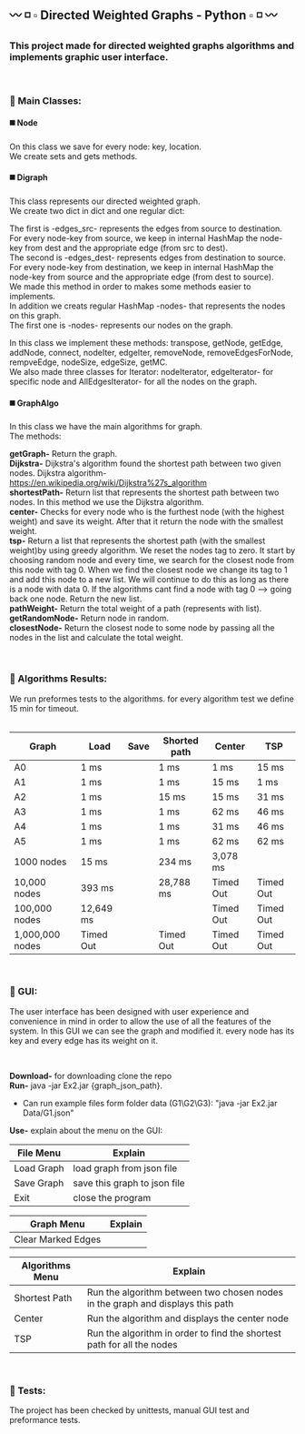 ## :wavy_dash: :white_medium_small_square: :white_small_square: Directed Weighted Graphs - Python :white_small_square: :white_medium_small_square: :wavy_dash:


### **This project made for directed weighted graphs algorithms and implements graphic user interface.** <br />
<br />

### 🔶 Main Classes:

#### :black_medium_square: Node
On this class we save for every node: key, location. <br />
We create sets and gets methods. <br />

#### :black_medium_square: Digraph
This class represents our directed weighted graph. <br />
We create two dict in dict and one regular dict: <br />

The first is -edges_src- represents the edges from source to destination. <br />
For every node-key from source, we keep in internal HashMap the node-key from dest and the appropriate edge (from src to dest). <br />
The second is -edges_dest- represents edges from destination to source. <br />
For every node-key from destination, we keep in internal HashMap the node-key from source and the appropriate edge (from dest to source). <br />
We made this method in order to makes some methods easier to implements. <br />
In addition we creats regular HashMap -nodes- that represents the nodes on this graph. <br />
The first one is -nodes- represents our nodes on the graph. <br />

In this class we implement these methods: transpose, getNode, getEdge, addNode, connect, nodeIter, edgeIter, removeNode, removeEdgesForNode, rempveEdge, nodeSize, edgeSize, getMC. <br />
We also made three classes for Iterator: nodeIterator, edgeIterator- for specific node and AllEdgesIterator- for all the nodes on the graph. <br />

#### :black_medium_square: GraphAlgo
In this class we have the main algorithms for graph. <br />
The methods: <br />

**getGraph-** Return the graph. <br />
**Dijkstra-** Dijkstra's algorithm found the shortest path between two given nodes. Dijkstra algorithm- https://en.wikipedia.org/wiki/Dijkstra%27s_algorithm <br />
**shortestPath-** Return list that represents the shortest path between two nodes. In this method we use the Dijkstra algorithm. <br />
**center-** Checks for every node who is the furthest node (with the highest weight) and save its weight. After that it return the node with the smallest weight. <br />
**tsp-** Return a list that represents the shortest path (with the smallest weight)by using greedy algorithm. We reset the nodes tag to zero. It start by choosing random node and every time, we search for the closest node from this node with tag 0. When we find the closest node we change its tag to 1 and add this node to a new list. We will continue to do this as long as there is a node with data 0. If the algorithms cant find a node with tag 0 --> going back one node. Return the new list. <br />
**pathWeight-** Return the total weight of a path (represents with list). <br />
**getRandomNode-** Return node in random. <br />
**closestNode-** Return the closest node to some node by passing all the nodes in the list and calculate the total weight. <br />

 <br />

### 🔶 Algorithms Results:

We run preformes tests to the algorithms. for every algorithm test we define 15 min for timeout. <br />
<br />

Graph          | Load        | Save | Shorted path | Center  | TSP |
-------------- | ------------ | -----|-----------| --------|-----|
   A0          |        1 ms  |       | 1 ms    |    1 ms   |  15 ms |
   A1          |      1 ms    |       |1 ms      |   15 ms  | 1 ms |
   A2          |         1 ms |       |15 ms     | 15 ms    |    31 ms |
   A3          |        1 ms  |       | 1 ms    |    62 ms |  46 ms |
   A4          |        1 ms  |       | 1 ms    |    31 ms |  46 ms |
   A5          |        1 ms  |       | 1 ms    |    62 ms |  62 ms |
   1000 nodes  |       15 ms  |       |234 ms   | 3,078 ms |         |
   10,000 nodes|     393 ms   |       |28,788 ms |Timed Out|Timed Out|
   100,000 nodes|    12,649 ms |      |           |Timed Out|Timed Out|
   1,000,000 nodes| Timed Out|       |Timed Out  |Timed Out| Timed Out |

<br />

### 🔶 GUI: <br />
The user interface has been designed with user experience and convenience in mind in order to allow the use of all the features of the system. 
In this GUI we can see the graph and modified it. every node has its key and every edge has its weight on it. <br />

<br />

**Download-** for downloading clone the repo <br />
**Run-** java -jar Ex2.jar {graph_json_path}. <br />
* Can run example files form folder data (G1\G2\G3): "java -jar Ex2.jar Data/G1.json" <br />

**Use-** explain about the menu on the GUI: <br />

**File Menu**      | Explain      |
-------------- | ------------ |                               
   Load Graph  |      load graph from json file      | 
   Save Graph  |     save this graph to json file    | 
   Exit        |        close the program            |



**Graph Menu**     | Explain                                   | 
-------------- | -------------------------------------------|                               
   Clear Marked Edges       |                               |

   
   
   **Algorithms Menu**      | Explain                       |
-------------- | -------------------------------------------|
   Shortest Path  |    Run the algorithm between two chosen nodes in the graph and displays this path      |
   Center       |     Run the algorithm and displays the center node                       |
   TSP          |    Run the algorithm in order to find the shortest path for all the nodes        |
   

<br />

### 🔶 Tests:
The project has been checked by unittests, manual GUI test and preformance tests. <br />
<br />

